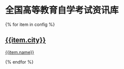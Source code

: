 # 全国高等教育自学考试资讯库

{% for item in config %}
## [{{item.city}}]({{item.output}})
[{{item.name}}]({{item.domain}})

{% endfor %}